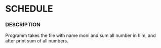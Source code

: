 # SCHEDULE
### DESCRIPTION
Programm takes the file with name moni and sum all number in him, and after print sum of all numbers.

